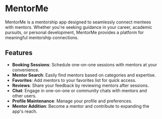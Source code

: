 # MentorMe

MentorMe is a mentorship app designed to seamlessly connect mentees with mentors. Whether you're seeking guidance in your career, academic pursuits, or personal development, MentorMe provides a platform for meaningful mentorship connections.

## Features

- **Booking Sessions**: Schedule one-on-one sessions with mentors at your convenience.
- **Mentor Search**: Easily find mentors based on categories and expertise.
- **Favorites**: Add mentors to your favorites list for quick access.
- **Reviews**: Share your feedback by reviewing mentors after sessions.
- **Chat**: Engage in one-on-one or community chats with mentors and other users.
- **Profile Maintenance**: Manage your profile and preferences.
- **Mentor Addition**: Become a mentor and contribute to expanding the app's reach.

